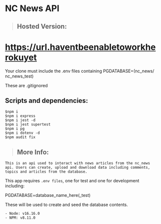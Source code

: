# NC News API

>## Hosted Version:

# https://url.haventbeenabletoworkherokuyet


Your clone must include the .env files containing PGDATABASE=(nc_news/ nc_news_test)

These are .gitignored

## Scripts and dependencies:

```
$npm i
$npm i express
$npm i jest -d
$npm i jest supertest
$npm i pg
$npm i dotenv -d
$npm audit fix
```

>## More Info:

`This is an api used to interact with news articles from the nc_news api.
Users can create, upload and download data including comments, topics and articles
from the database.`

This app requires `.env files`, one for test and one for development including: 

PGDATABASE=database_name_here(_test)

These will be used to create and seed the database contents.

    - Node: v16.16.0
    - NPM: v8.11.0



